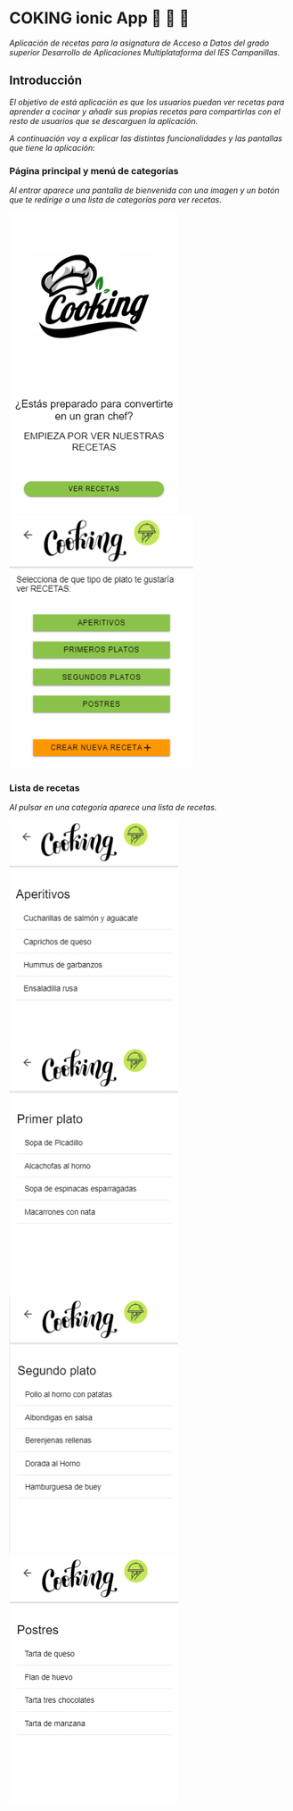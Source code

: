 # COKING ionic App :hamburger: :dango: :poultry_leg:

_Aplicación de recetas para la asignatura de Acceso a Datos del grado superior Desarrollo de Aplicaciones Multiplataforma del IES Campanillas._
 
## Introducción
 _El objetivo de está aplicación es que los usuarios puedan ver recetas para aprender a cocinar y añadir sus propias recetas para compartirlas con el resto de usuarios que se descarguen la aplicación._
 
_A continuación voy a explicar las distintas funcionalidades y las pantallas que tiene la aplicación:_

### Página principal y menú de categorías
 _Al entrar aparece una pantalla de bienvenida con una imagen y un botón que te redirige a una lista de categorías para ver recetas._

<img src="img/home.png" width="303"/> <img src="img/categorias.png" width="330"/>

### Lista de recetas

_Al pulsar en una categoría aparece una lista de recetas._

<img src="img/aperitivos.png" width="303"/> <img src="img/primeros_platos.png" width="303"/>
<img src="img/segundos_platos.png" width="303"/> <img src="img/postres.png" width="303"/>

